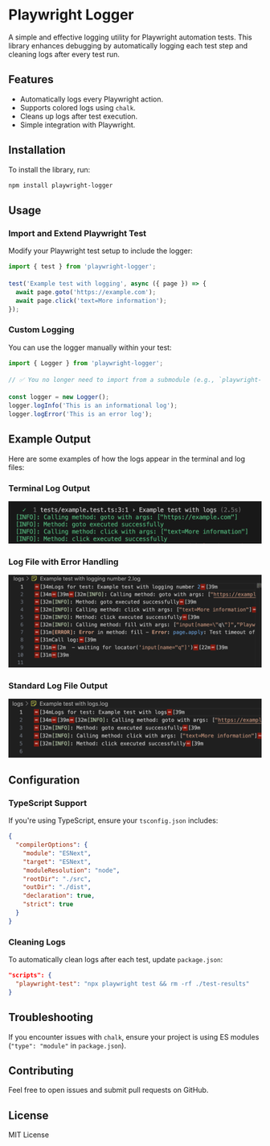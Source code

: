 # Playwright Logger

A simple and effective logging utility for Playwright automation tests. This library enhances debugging by automatically logging each test step and cleaning logs after every test run.

## Features
- Automatically logs every Playwright action.
- Supports colored logs using `chalk`.
- Cleans up logs after test execution.
- Simple integration with Playwright.

## Installation
To install the library, run:

```bash
npm install playwright-logger
```

## Usage

### Import and Extend Playwright Test
Modify your Playwright test setup to include the logger:

```typescript
import { test } from 'playwright-logger';

test('Example test with logging', async ({ page }) => {
  await page.goto('https://example.com');
  await page.click('text=More information');
});
```

### Custom Logging
You can use the logger manually within your test:

```typescript
import { Logger } from 'playwright-logger';

// ✅ You no longer need to import from a submodule (e.g., `playwright-logger/dist`)

const logger = new Logger();
logger.logInfo('This is an informational log');
logger.logError('This is an error log');

```

## Example Output

Here are some examples of how the logs appear in the terminal and log files:

### Terminal Log Output
![Terminal Log Output](https://github.com/msanmartin90/playwright-logger-lib/blob/main/screenshots/terminaloutput.png?raw=true)

### Log File with Error Handling
![Log File Example](https://github.com/msanmartin90/playwright-logger-lib/blob/main/screenshots/errorhandle.png?raw=true)

### Standard Log File Output
![Standard Log File](https://github.com/msanmartin90/playwright-logger-lib/blob/main/screenshots/standardoutput.png?raw=true)

## Configuration
### TypeScript Support
If you're using TypeScript, ensure your `tsconfig.json` includes:

```json
{
  "compilerOptions": {
    "module": "ESNext",
    "target": "ESNext",
    "moduleResolution": "node",
    "rootDir": "./src",  
    "outDir": "./dist",
    "declaration": true,  
    "strict": true
  }
}

```

### Cleaning Logs
To automatically clean logs after each test, update `package.json`:

```json
"scripts": {
  "playwright-test": "npx playwright test && rm -rf ./test-results"
}
```

## Troubleshooting
If you encounter issues with `chalk`, ensure your project is using ES modules (`"type": "module"` in `package.json`).

## Contributing
Feel free to open issues and submit pull requests on GitHub.

## License
MIT License

